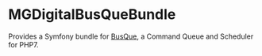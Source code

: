 MGDigitalBusQueBundle
=====================

Provides a Symfony bundle for [BusQue](https://github.com/mgdigital/BusQue), a Command Queue and Scheduler for PHP7.
